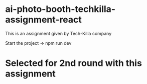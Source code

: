 # ai-photo-booth-techkilla-assignment-react

This is an assignment given by Tech-Killa company

Start the project => npm run dev

# Selected for 2nd round with this assignment
